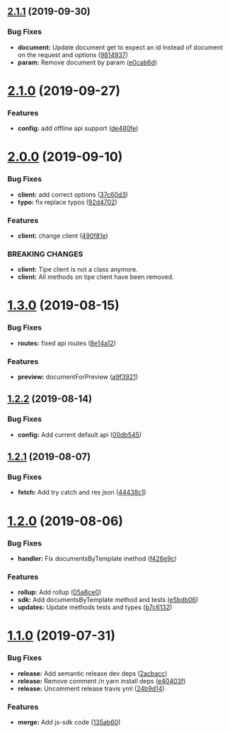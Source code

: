 ## [2.1.1](https://github.com/tipeio/js/compare/v2.1.0...v2.1.1) (2019-09-30)


### Bug Fixes

* **document:** Update document get to expect an id instead of document on the request and options ([9814937](https://github.com/tipeio/js/commit/9814937))
* **param:** Remove document by param ([e0cab6d](https://github.com/tipeio/js/commit/e0cab6d))

# [2.1.0](https://github.com/tipeio/js/compare/v2.0.0...v2.1.0) (2019-09-27)


### Features

* **config:** add offline api support ([de480fe](https://github.com/tipeio/js/commit/de480fe))

# [2.0.0](https://github.com/tipeio/js/compare/v1.3.0...v2.0.0) (2019-09-10)


### Bug Fixes

* **client:** add correct options ([37c60d3](https://github.com/tipeio/js/commit/37c60d3))
* **typo:** fix replace typos ([92d4702](https://github.com/tipeio/js/commit/92d4702))


### Features

* **client:** change client ([490f81e](https://github.com/tipeio/js/commit/490f81e))


### BREAKING CHANGES

* **client:** Tipe client is not a class anymore.
* **client:** All methods on tipe client have been removed.

# [1.3.0](https://github.com/tipeio/js/compare/v1.2.2...v1.3.0) (2019-08-15)


### Bug Fixes

* **routes:** fixed api routes ([8e14a12](https://github.com/tipeio/js/commit/8e14a12))


### Features

* **preview:** documentForPreview ([a9f3921](https://github.com/tipeio/js/commit/a9f3921))

## [1.2.2](https://github.com/tipeio/js/compare/v1.2.1...v1.2.2) (2019-08-14)


### Bug Fixes

* **config:** Add current default api ([00db545](https://github.com/tipeio/js/commit/00db545))

## [1.2.1](https://github.com/tipeio/js/compare/v1.2.0...v1.2.1) (2019-08-07)


### Bug Fixes

* **fetch:** Add try catch and res json ([44438c1](https://github.com/tipeio/js/commit/44438c1))

# [1.2.0](https://github.com/tipeio/js/compare/v1.1.0...v1.2.0) (2019-08-06)


### Bug Fixes

* **handler:** Fix documentsByTemplate method ([f426e9c](https://github.com/tipeio/js/commit/f426e9c))


### Features

* **rollup:** Add rollup ([05a8ce0](https://github.com/tipeio/js/commit/05a8ce0))
* **sdk:** Add documentsByTemplate method and tests ([e5bdb06](https://github.com/tipeio/js/commit/e5bdb06))
* **updates:** Update methods tests and types ([b7c6132](https://github.com/tipeio/js/commit/b7c6132))

# [1.1.0](https://github.com/tipeio/js/compare/v1.0.0...v1.1.0) (2019-07-31)


### Bug Fixes

* **release:** Add semantic release dev deps ([2acbacc](https://github.com/tipeio/js/commit/2acbacc))
* **release:** Remove comment /n yarn install deps ([e40403f](https://github.com/tipeio/js/commit/e40403f))
* **release:** Uncomment release travis yml ([24b9d14](https://github.com/tipeio/js/commit/24b9d14))


### Features

* **merge:** Add js-sdk code ([135ab60](https://github.com/tipeio/js/commit/135ab60))
